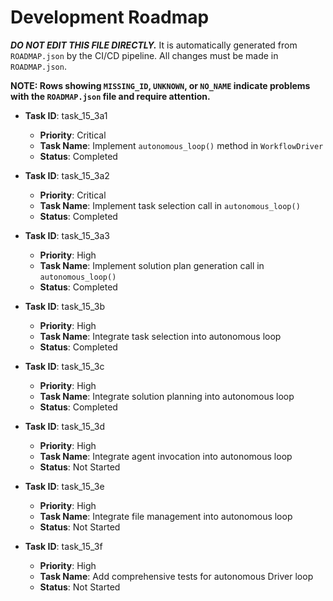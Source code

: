 # Development Roadmap

***DO NOT EDIT THIS FILE DIRECTLY.*** It is automatically generated from `ROADMAP.json` by the CI/CD pipeline. All changes must be made in `ROADMAP.json`.

**NOTE: Rows showing `MISSING_ID`, `UNKNOWN`, or `NO_NAME` indicate problems with the `ROADMAP.json` file and require attention.**

*   **Task ID**: task_15_3a1
    *   **Priority**: Critical
    *   **Task Name**: Implement `autonomous_loop()` method in `WorkflowDriver`
    *   **Status**: Completed

*   **Task ID**: task_15_3a2
    *   **Priority**: Critical
    *   **Task Name**: Implement task selection call in `autonomous_loop()`
    *   **Status**: Completed

*   **Task ID**: task_15_3a3
    *   **Priority**: High
    *   **Task Name**: Implement solution plan generation call in `autonomous_loop()`
    *   **Status**: Completed

*   **Task ID**: task_15_3b
    *   **Priority**: High
    *   **Task Name**: Integrate task selection into autonomous loop
    *   **Status**: Completed

*   **Task ID**: task_15_3c
    *   **Priority**: High
    *   **Task Name**: Integrate solution planning into autonomous loop
    *   **Status**: Completed

*   **Task ID**: task_15_3d
    *   **Priority**: High
    *   **Task Name**: Integrate agent invocation into autonomous loop
    *   **Status**: Not Started

*   **Task ID**: task_15_3e
    *   **Priority**: High
    *   **Task Name**: Integrate file management into autonomous loop
    *   **Status**: Not Started

*   **Task ID**: task_15_3f
    *   **Priority**: High
    *   **Task Name**: Add comprehensive tests for autonomous Driver loop
    *   **Status**: Not Started

